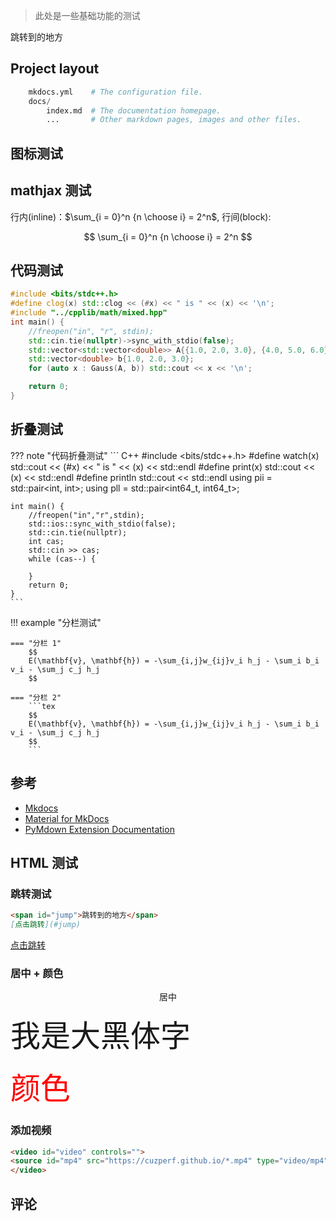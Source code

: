 > 此处是一些基础功能的测试

<span id="jump">跳转到的地方</span>

## Project layout

``` python
    mkdocs.yml    # The configuration file.
    docs/
        index.md  # The documentation homepage.
        ...       # Other markdown pages, images and other files.
```

## 图标测试

<i class="fa fa-car fa-2x"></i>

<i class="fa fa-weixin fa-3x"></i>

## mathjax 测试

行内(inline)：$\sum_{i = 0}^n {n \choose i}  = 2^n$, 行间(block):

$$
\sum_{i = 0}^n {n \choose i}  = 2^n
$$

## 代码测试

``` C++
#include <bits/stdc++.h>
#define clog(x) std::clog << (#x) << " is " << (x) << '\n';
#include "../cpplib/math/mixed.hpp"
int main() {
	//freopen("in", "r", stdin);
	std::cin.tie(nullptr)->sync_with_stdio(false);
	std::vector<std::vector<double>> A{{1.0, 2.0, 3.0}, {4.0, 5.0, 6.0}, {7.0, 8.0, 9.0}};
	std::vector<double> b{1.0, 2.0, 3.0};
	for (auto x : Gauss(A, b)) std::cout << x << '\n';

	return 0;
}
```

## 折叠测试

??? note "代码折叠测试"
	``` C++
	#include <bits/stdc++.h>
	#define watch(x) std::cout << (#x) << " is " << (x) << std::endl
	#define print(x) std::cout << (x) << std::endl
	#define println std::cout << std::endl
	using pii = std::pair<int, int>;
	using pll = std::pair<int64_t, int64_t>;

	int main() {
		//freopen("in","r",stdin);
		std::ios::sync_with_stdio(false);
		std::cin.tie(nullptr);
		int cas;
		std::cin >> cas;
		while (cas--) {

		}
		return 0;
	}
	```

!!! example "分栏测试"

	=== "分栏 1"
		$$
		E(\mathbf{v}, \mathbf{h}) = -\sum_{i,j}w_{ij}v_i h_j - \sum_i b_i v_i - \sum_j c_j h_j
		$$

	=== "分栏 2"
		```tex
		$$
		E(\mathbf{v}, \mathbf{h}) = -\sum_{i,j}w_{ij}v_i h_j - \sum_i b_i v_i - \sum_j c_j h_j
		$$
		```

## 参考

- [Mkdocs](https://www.mkdocs.org/)
- [Material for MkDocs](https://squidfunk.github.io/mkdocs-material/getting-started/)
- [PyMdown Extension Documentation](https://facelessuser.github.io/pymdown-extensions/)


## HTML 测试

### 跳转测试

``` markdown
<span id="jump">跳转到的地方</span>
[点击跳转](#jump)
```

[点击跳转](#jump)


### 居中 + 颜色

<center> 居中</center>

<font face="黑体" size=10>我是大黑体字</font>

<font color=red size=72>颜色</font>


### 添加视频

``` html
<video id="video" controls="">
<source id="mp4" src="https://cuzperf.github.io/*.mp4" type="video/mp4">
</video>
```


## 评论

<script src="https://utteranc.es/client.js"
        repo="cuzperf/cplib"
        issue-term="pathname"
        theme="github-dark-orange"
        crossorigin="anonymous"
        async>
</script>